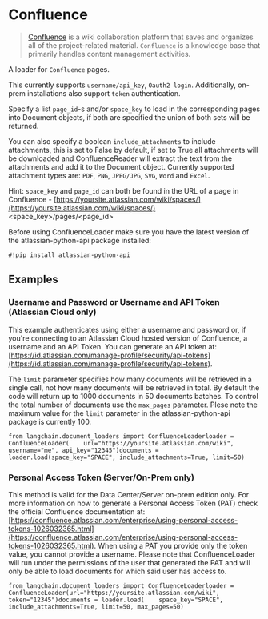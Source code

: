 Confluence
==========

> [Confluence](https://www.atlassian.com/software/confluence) is a wiki collaboration platform that saves and organizes all of the project-related material. `Confluence` is a knowledge base that primarily handles content management activities.

A loader for `Confluence` pages.

This currently supports `username/api_key`, `Oauth2 login`. Additionally, on-prem installations also support `token` authentication.

Specify a list `page_id`\-s and/or `space_key` to load in the corresponding pages into Document objects, if both are specified the union of both sets will be returned.

You can also specify a boolean `include_attachments` to include attachments, this is set to False by default, if set to True all attachments will be downloaded and ConfluenceReader will extract the text from the attachments and add it to the Document object. Currently supported attachment types are: `PDF`, `PNG`, `JPEG/JPG`, `SVG`, `Word` and `Excel`.

Hint: `space_key` and `page_id` can both be found in the URL of a page in Confluence - [https://yoursite.atlassian.com/wiki/spaces/](https://yoursite.atlassian.com/wiki/spaces/)<space\_key>/pages/<page\_id>

Before using ConfluenceLoader make sure you have the latest version of the atlassian-python-api package installed:

    #!pip install atlassian-python-api

Examples[](#examples "Direct link to Examples")
------------------------------------------------

### Username and Password or Username and API Token (Atlassian Cloud only)[](#username-and-password-or-username-and-api-token-atlassian-cloud-only "Direct link to Username and Password or Username and API Token (Atlassian Cloud only)")

This example authenticates using either a username and password or, if you're connecting to an Atlassian Cloud hosted version of Confluence, a username and an API Token. You can generate an API token at: [https://id.atlassian.com/manage-profile/security/api-tokens](https://id.atlassian.com/manage-profile/security/api-tokens).

The `limit` parameter specifies how many documents will be retrieved in a single call, not how many documents will be retrieved in total. By default the code will return up to 1000 documents in 50 documents batches. To control the total number of documents use the `max_pages` parameter. Plese note the maximum value for the `limit` parameter in the atlassian-python-api package is currently 100.

    from langchain.document_loaders import ConfluenceLoaderloader = ConfluenceLoader(    url="https://yoursite.atlassian.com/wiki", username="me", api_key="12345")documents = loader.load(space_key="SPACE", include_attachments=True, limit=50)

### Personal Access Token (Server/On-Prem only)[](#personal-access-token-serveron-prem-only "Direct link to Personal Access Token (Server/On-Prem only)")

This method is valid for the Data Center/Server on-prem edition only. For more information on how to generate a Personal Access Token (PAT) check the official Confluence documentation at: [https://confluence.atlassian.com/enterprise/using-personal-access-tokens-1026032365.html](https://confluence.atlassian.com/enterprise/using-personal-access-tokens-1026032365.html). When using a PAT you provide only the token value, you cannot provide a username. Please note that ConfluenceLoader will run under the permissions of the user that generated the PAT and will only be able to load documents for which said user has access to.

    from langchain.document_loaders import ConfluenceLoaderloader = ConfluenceLoader(url="https://yoursite.atlassian.com/wiki", token="12345")documents = loader.load(    space_key="SPACE", include_attachments=True, limit=50, max_pages=50)